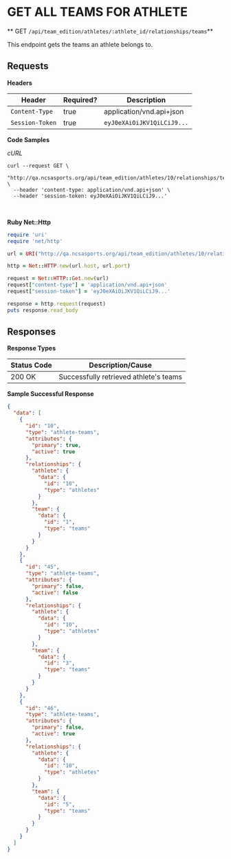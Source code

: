 # GET ALL TEAMS FOR ATHLETE

** GET `/api/team_edition/athletes/:athlete_id/relationships/teams`**

This endpoint gets the teams an athlete belongs to.

## Requests

**Headers**

| Header          | Required? | Description                |
|-----------------|-----------|----------------------------|
| `Content-Type`  | true      | application/vnd.api+json   |
| `Session-Token` | true      | `eyJ0eXAiOiJKV1QiLCiJ9...` |


**Code Samples**

_cURL_

```shell
curl --request GET \
  "http://qa.ncsasports.org/api/team_edition/athletes/10/relationships/teams" \
  --header 'content-type: application/vnd.api+json' \
  --header 'session-token: eyJ0eXAiOiJKV1QiLCiJ9...'
```

<br>

**Ruby Net::Http**

```ruby
require 'uri'
require 'net/http'

url = URI("http://qa.ncsasports.org/api/team_edition/athletes/10/relationships/teams")

http = Net::HTTP.new(url.host, url.port)

request = Net::HTTP::Get.new(url)
request["content-type"] = 'application/vnd.api+json'
request["session-token"] = 'eyJ0eXAiOiJKV1QiLCiJ9...'

response = http.request(request)
puts response.read_body
```



## Responses

**Response Types**

| Status Code                    | Description/Cause                       |
|--------------------------------|-----------------------------------------|
| 200 OK                         | Successfully retrieved athlete's teams  |



**Sample Successful Response**

```json
{
  "data": [
    {
      "id": "10",
      "type": "athlete-teams",
      "attributes": {
        "primary": true,
        "active": true
      },
      "relationships": {
        "athlete": {
          "data": {
            "id": "10",
            "type": "athletes"
          }
        },
        "team": {
          "data": {
            "id": "1",
            "type": "teams"
          }
        }
      }
    },
    {
      "id": "45",
      "type": "athlete-teams",
      "attributes": {
        "primary": false,
        "active": false
      },
      "relationships": {
        "athlete": {
          "data": {
            "id": "10",
            "type": "athletes"
          }
        },
        "team": {
          "data": {
            "id": "3",
            "type": "teams"
          }
        }
      }
    },
    {
      "id": "46",
      "type": "athlete-teams",
      "attributes": {
        "primary": false,
        "active": true
      },
      "relationships": {
        "athlete": {
          "data": {
            "id": "10",
            "type": "athletes"
          }
        },
        "team": {
          "data": {
            "id": "5",
            "type": "teams"
          }
        }
      }
    }
  ]
}
```
